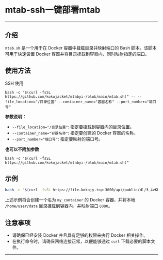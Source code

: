 # mtab-ssh一键部署mtab
---

## 介绍
`mtab.sh` 是一个用于在 Docker 容器中挂载目录并映射端口的 Bash 脚本。该脚本可用于快速设置 Docker 容器并将目录挂载到容器内，同时映射指定的端口。

## 使用方法
SSH 使用
```
bash -c "$(curl -fsSL https://github.com/kokojacket/mtabyi-/blob/main/mtab.sh)" -- --file_location="/目录位置" --container_name="容器名称" --port_number="端口号"
```

**参数说明：**
- `--file_location="/目录位置"`: 指定要挂载到容器内的目录位置。
- `--container_name="容器名称"`: 指定要创建的 Docker 容器的名称。
- `--port_number="端口号"`: 指定要映射的端口号。

**也可以不附加参数**
```
bash -c "$(curl -fsSL https://github.com/kokojacket/mtabyi-/blob/main/mtab.sh)" 
```

## 示例
```bash
bash -c "$(curl -fsSL https://file.kokojy.top:3000/api/public/dl/3_4vKbRT/docker/git/mtab.sh)" -- --file_location="/home/user/data" --container_name="my_container" --port_number="8080"
```
上述示例将会创建一个名为 `my_container` 的 Docker 容器，并将本地 `/home/user/data` 目录挂载到容器内，并映射端口 `8080`。

## 注意事项
- 请确保已经安装 Docker 并且具有足够的权限来执行 Docker 相关操作。
- 在执行命令时，请确保网络连接正常，以便能够通过 `curl` 下载必要的脚本文件。

---
